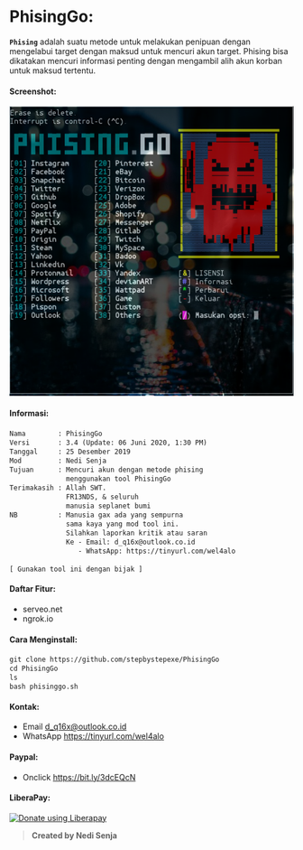 # PhisingGo:
**```Phising```** adalah suatu metode untuk melakukan penipuan dengan mengelabui target dengan maksud untuk mencuri akun target. Phising bisa dikatakan mencuri informasi penting dengan mengambil alih akun korban untuk maksud tertentu.
#### Screenshot:
![](./Skrinsut.png)
#### Informasi:
```
Nama        : PhisingGo
Versi       : 3.4 (Update: 06 Juni 2020, 1:30 PM)
Tanggal     : 25 Desember 2019
Mod         : Nedi Senja
Tujuan      : Mencuri akun dengan metode phising
              menggunakan tool PhisingGo
Terimakasih : Allah SWT.
              FR13NDS, & seluruh
              manusia seplanet bumi
NB          : Manusia gax ada yang sempurna
              sama kaya yang mod tool ini.
              Silahkan laporkan kritik atau saran
              Ke - Email: d_q16x@outlook.co.id
                 - WhatsApp: https://tinyurl.com/wel4alo

[ Gunakan tool ini dengan bijak ]
```
#### Daftar Fitur:
+ serveo.net
+ ngrok.io
#### Cara Menginstall:
```
git clone https://github.com/stepbystepexe/PhisingGo
cd PhisingGo
ls
bash phisinggo.sh
```
#### Kontak:
+ Email d_q16x@outlook.co.id
+ WhatsApp https://tinyurl.com/wel4alo
#### Paypal:
+ Onclick https://bit.ly/3dcEQcN
#### LiberaPay:
<noscript><a href="https://liberapay.com/stepbystepexe/donate"><img alt="Donate using Liberapay" src="https://liberapay.com/assets/widgets/donate.svg"></a></noscript>
>**Created by Nedi Senja**
